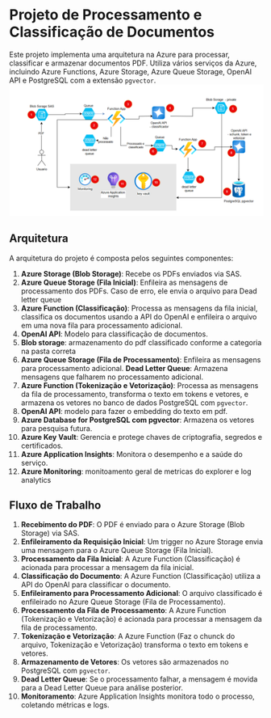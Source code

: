 
# Projeto de Processamento e Classificação de Documentos

Este projeto implementa uma arquitetura na Azure para processar, classificar e armazenar documentos PDF. Utiliza vários serviços da Azure, incluindo Azure Functions, Azure Storage, Azure Queue Storage, OpenAI API e PostgreSQL com a extensão `pgvector`.
<img src="classificador-doc.png"/>
## Arquitetura

A arquitetura do projeto é composta pelos seguintes componentes:

1. **Azure Storage (Blob Storage)**: Recebe os PDFs enviados via SAS.
2. **Azure Queue Storage (Fila Inicial)**: Enfileira as mensagens de processamento dos PDFs. Caso de erro, ele envia o arquivo para Dead letter queue
3. **Azure Function (Classificação)**: Processa as mensagens da fila inicial, classifica os documentos usando a API do OpenAI e enfileira o arquivo em uma nova fila para processamento adicional.
4. **OpenAI API**: Modelo para classificação de documentos.
5. **Blob storage**: armazenamento do pdf classificado conforme a categoria na pasta correta
6. **Azure Queue Storage (Fila de Processamento)**: Enfileira as mensagens para processamento adicional. **Dead Letter Queue**: Armazena mensagens que falharem no processamento adicional.
7. **Azure Function (Tokenização e Vetorização)**: Processa as mensagens da fila de processamento, transforma o texto em tokens e vetores, e armazena os vetores no banco de dados PostgreSQL com `pgvector`.
8. **OpenAI API**: modelo para fazer o embedding do texto em pdf.
9. **Azure Database for PostgreSQL com pgvector**: Armazena os vetores para pesquisa futura.
10. **Azure Key Vault**: Gerencia e protege chaves de criptografia, segredos e certificados.
11. **Azure Application Insights**: Monitora o desempenho e a saúde do serviço.
12. **Azure Monitoring**: monitoamento geral de metricas do explorer e log analytics

## Fluxo de Trabalho

1. **Recebimento do PDF**: O PDF é enviado para o Azure Storage (Blob Storage) via SAS.
2. **Enfileiramento da Requisição Inicial**: Um trigger no Azure Storage envia uma mensagem para o Azure Queue Storage (Fila Inicial).
3. **Processamento da Fila Inicial**: A Azure Function (Classificação) é acionada para processar a mensagem da fila inicial.
4. **Classificação do Documento**: A Azure Function (Classificação) utiliza a API do OpenAI para classificar o documento.
5. **Enfileiramento para Processamento Adicional**: O arquivo classificado é enfileirado no Azure Queue Storage (Fila de Processamento).
6. **Processamento da Fila de Processamento**: A Azure Function (Tokenização e Vetorização) é acionada para processar a mensagem da fila de processamento.
7. **Tokenização e Vetorização**: A Azure Function (Faz o chunck do arquivo, Tokenização e Vetorização) transforma o texto em tokens e vetores.
8. **Armazenamento de Vetores**: Os vetores são armazenados no PostgreSQL com `pgvector`.
9. **Dead Letter Queue**: Se o processamento falhar, a mensagem é movida para a Dead Letter Queue para análise posterior.
10. **Monitoramento**: Azure Application Insights monitora todo o processo, coletando métricas e logs.
